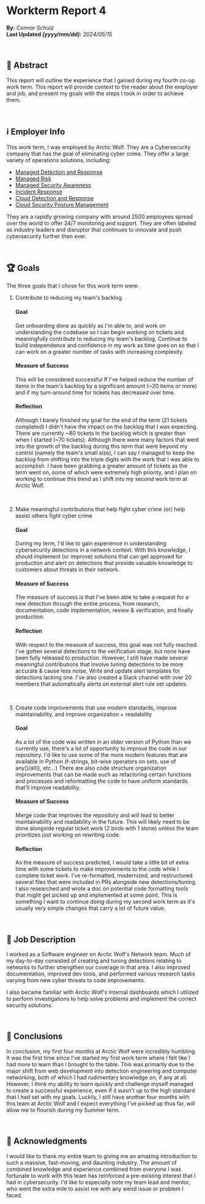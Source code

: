 # Workterm Report 4
**By:** *Connor Schulz* <br>
**Last Updated *(yyyy/mm/dd)*:**   *2024/05/15*

<br>

## 📌 Abstract

This report will outline the experience that I gained during my fourth co-op work term. This report will provide context to the reader about the employer and job, and present my goals with the steps I took in order to achieve them. 

<br>

## ℹ️ Employer Info

This work term, I was employed by Arctic Wolf. They are a Cybersecurity company that has the goal of eliminating cyber crime. They offer a large variety of operations solutions, including:
 - [Managed Detection and Response](https://arcticwolf.com/solutions/managed-detection-and-response/)
 - [Managed Risk](https://arcticwolf.com/solutions/managed-risk/)
 - [Managed Security Awareness](https://arcticwolf.com/solutions/managed-security-awareness/)
 - [Incident Response​](https://arcticwolf.com/solutions/incident-response/)
 - [Cloud Detection and Response​](https://arcticwolf.com/solutions/cloud-detection-and-response/)
 - [Cloud Security Posture Management​​](https://arcticwolf.com/solutions/cloud-security-posture-management/)

They are a rapidly growing company with around 2500 employees spread over the world to offer 24/7 monitoring and support. They are often labeled as industry leaders and disruptor that continues to innovate and push cybersecurity further then ever.

<br>

## 🏆 Goals

The three goals that I chose for this work term were:

1. Contribute to reducing my team's backlog. <br>

	#### Goal
	Get onboarding done as quickly as I'm able to, and work on understanding the codebase so I can begin working on tickets and meaningfully contribute to reducing my team's backlog. Continue to build independence and confidence in my work as time goes on so that I can work on a greater number of tasks with increasing complexity.

	#### Measure of Success
	This will be considered successful If I've helped reduce the number of items in the team's backlog by a significant amount (~20 items or more) and if my turn-around time for tickets has decreased over time.

	#### Reflection
	Although I barely finished my goal for the end of the term (21 tickets completed) I didn't have the impact on the backlog that I was expecting. There are currently ~80 tickets in the backlog which is greater than when I started (~70 tickets). Although there were many factors that went into the growth of the backlog during this term that were beyond my control (namely the team's small size), I can say I managed to keep the backlog from shifting into the triple digits with the work that I was able to accomplish. I have been grabbing a greater amount of tickets as the term went on, some of which were extremely high priority, and I plan on working to continue this trend as I shift into my second work term at Arctic Wolf.

   <br>

2. Make meaningful contributions that help fight cyber crime (or) help assist others fight cyber crime <br>

	#### Goal
	During my term, I'd like to gain experience in understanding cybersecurity detections in a network context. With this knowledge, I should implement (or improve) solutions that can get approved for production and alert on detections that provide valuable knowledge to customers about threats in their network.
   
	#### Measure of Success
   The measure of success is that I've been able to take a request for a new detection through the entire process, from research, documentation, code implementation, review & verification, and finally production.

	#### Reflection
	With respect to the measure of success, this goal was not fully reached. I've gotten several detections to the verification stage, but none have been fully released to production. However, I still have made several meaningful contributions that involve tuning detections to be more accurate & cause less noise, Write and update alert templates for detections lacking one. I've also created a Slack channel with over 20 members that automatically alerts on external alert rule set updates.

   <br>

3. Create code improvements that use modern standards, improve maintainability, and improve organization + readability <br>

	#### Goal
   As a lot of the code was written in an older version of Python than we currently use, there's a lot of opportunity to improve the code in our repository. I'd like to use some of the more modern features that are available in Python (f-strings, bit-wise operators on sets, use of any()/all(), etc...) There are also code structure organization improvements that can be made such as refactoring certain functions and processes and reformatting the code to have uniform standards that'll improve readability.

	#### Measure of Success
   Merge code that improves the repository and will lead to better maintainability and readability in the future. This will likely need to be done alongside regular ticket work (2 birds with 1 stone) unless the team prioritizes just working on rewriting code.

	#### Reflection
	As the measure of success predicted, I would take a little bit of extra time with some tickets to make improvements to the code while I complete ticket work. I've re-formatted, modernized, and restructured several files that were included in PRs alongside new detections/tuning. I also researched and wrote a doc on potential code formatting tools that might get picked up and implemented at some point. This is something I want to continue doing during my second work term as it's usually very simple changes that carry a lot of future value.

<br>

## 📃 Job Description

I worked as a Software engineer on Arctic Wolf's Network team. Much of my day-to-day consisted of creating and tuning detections relating to networks to further strengthen our coverage in that area. I also improved documentation, improved dev tools, and performed various research tasks varying from new cyber threats to code improvements.

I also became familiar with Arctic Wolf's Internal dashboards which I utilized to perform investigations to help solve problems and implement the correct security solutions.

<br>

## 🏁 Conclusions

In conclusion, my first four months at Arctic Wolf were incredibly humbling. It was the first time since I've started my first work term where I felt like I had more to learn than I brought to the table. This was primarily due to the major shift from web development into detection engineering and computer networking, both of which I had rudimentary knowledge on, if any at all. However, I think my ability to learn quickly and challenge myself managed to create a successful experience, even if it wasn't up to the high standard that I had set with my goals. Luckily, I still have another four months with this team at Arctic Wolf and I expect everything I've picked up thus far, will allow me to flourish during my Summer term.

<br>

## 💌 Acknowledgments
I would like to thank my entire team to giving me an amazing introduction to such a massive, fast-moving, and daunting industry. The amount of combined knowledge and experience combined from everyone I was fortunate to work with this team has reinforced a pre-existing interest that I had in cybersecurity. I'd like to especially note my team lead and mentor, who went the extra mile to assist me with any weird issue or problem I faced.
